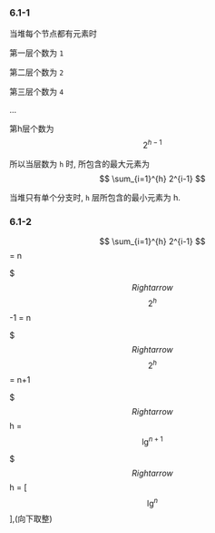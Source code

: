 ### 6.1-1


当堆每个节点都有元素时

第一层个数为 `1`

第二层个数为 `2`

第三层个数为 `4`

...

第h层个数为 $$2^{h-1}$$

所以当层数为 `h` 时, 所包含的最大元素为 $$ \sum_{i=1}^{h} 2^{i-1} $$

当堆只有单个分支时, `h` 层所包含的最小元素为 h.


### 6.1-2

$$ \sum_{i=1}^{h} 2^{i-1} $$ = n

$$$Rightarrow$$ $$2^{h}$$-1 = n

$$$Rightarrow$$ $$2^{h}$$ = n+1

$$$Rightarrow$$ h = $$\lg^{n+1}$$

$$$Rightarrow$$ h = [$$\lg^{n}$$],(向下取整)

